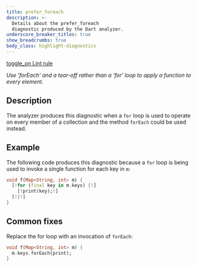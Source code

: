 ```yaml
---
title: prefer_foreach
description: >-
  Details about the prefer_foreach
  diagnostic produced by the Dart analyzer.
underscore_breaker_titles: true
show_breadcrumbs: true
body_class: highlight-diagnostics
---
```


<div class="tags">
  <a class="tag-label"
      href="/tools/linter-rules/prefer_foreach"
      title="Learn about the lint rule that enables this diagnostic."
      aria-label="Learn about the lint rule that enables this diagnostic."
      target="_blank">
    <span class="material-symbols" aria-hidden="true">toggle_on</span>
    <span>Lint rule</span>
  </a>
</div>

_Use 'forEach' and a tear-off rather than a 'for' loop to apply a function to
every element._

## Description

The analyzer produces this diagnostic when a `for` loop is used to operate
on every member of a collection and the method `forEach` could be used
instead.

## Example

The following code produces this diagnostic because a `for` loop is being
used to invoke a single function for each key in `m`:

```dart
void f(Map<String, int> m) {
  [!for (final key in m.keys) {!]
    [!print(key);!]
  [!}!]
}
```

## Common fixes

Replace the for loop with an invocation of `forEach`:

```dart
void f(Map<String, int> m) {
  m.keys.forEach(print);
}
```
